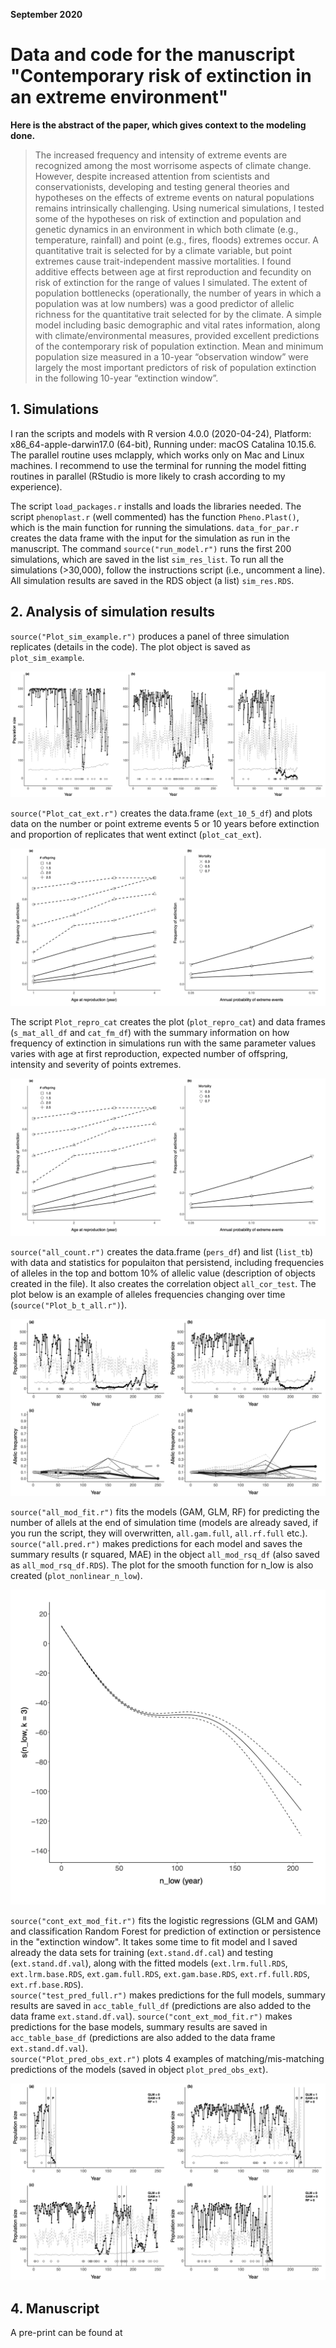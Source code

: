 <strong>September 2020</strong>

# Data and code for the manuscript "Contemporary risk of extinction in an extreme environment"


<strong>Here is the abstract of the paper, which gives context to the modeling done.</strong>

> The increased frequency and intensity of extreme events are recognized among the most worrisome aspects of climate change. However, despite increased attention from scientists and conservationists, developing and testing general theories and hypotheses on the effects of extreme events on natural populations remains intrinsically challenging.
Using numerical simulations, I tested some of the hypotheses on risk of extinction and population and genetic dynamics in an environment in which both climate (e.g., temperature, rainfall) and point (e.g., fires, floods) extremes occur. A quantitative trait is selected for by a climate variable, but point extremes cause trait-independent massive mortalities.
I found additive effects between age at first reproduction and fecundity on risk of extinction for the range of values I simulated. The extent of population bottlenecks (operationally, the number of years in which a population was at low numbers) was a good predictor of allelic richness for the quantitative trait selected for by the climate. A simple model including basic demographic and vital rates information, along with climate/environmental measures, provided excellent predictions of the contemporary risk of population extinction. Mean and minimum population size measured in a 10-year “observation window” were largely the most important predictors of risk of population extinction in the following 10-year “extinction window”.



## 1. Simulations

I ran the scripts and models with R version 4.0.0 (2020-04-24), Platform: x86_64-apple-darwin17.0 (64-bit), Running under: macOS Catalina 10.15.6. The parallel routine uses mclapply, which works only on Mac and Linux machines. I recommend to use the terminal for running the model fitting routines in parallel (RStudio is more likely to crash according to my experience).

The script `load_packages.r` installs and loads the libraries needed. The script `phenoplast.r` (well commented) has the function `Pheno.Plast()`, which is the main function for running the simulations. `data_for_par.r` creates the data frame with the input for the simulation as run in the manuscript. The command `source("run_model.r")` runs the first 200 simulations, which are saved in the list `sim_res_list`. To run all the simulations (>30,000), follow the instructions script (i.e., uncomment a line). All simulation results are saved in the RDS object (a list) `sim_res.RDS`.


## 2. Analysis of simulation results    

`source("Plot_sim_example.r")` produces a panel of three simulation replicates (details in the code). The plot object is saved as `plot_sim_example`.

![Plot_sim_example](https://github.com/simonevincenzi/Contemporary_Extinction/blob/master/Plots/Plot_sim_example.png)

`source("Plot_cat_ext.r")` creates the data.frame (`ext_10_5_df`) and plots data on the number or point extreme events 5 or 10 years before extinction and proportion of replicates that went extinct (`plot_cat_ext`).

![Plot_cat_ext](https://github.com/simonevincenzi/Contemporary_Extinction/blob/master/Plots/Plot_repro_cat.png)

The script `Plot_repro_cat` creates the plot (`plot_repro_cat`) and data frames (`s_mat_all_df` and `cat_fm_df`) with the summary information on how frequency of extinction in simulations run with the same parameter values varies with age at first reproduction, expected number of offspring, intensity and severity of points extremes.  

![Plot_repro_cat](https://github.com/simonevincenzi/Contemporary_Extinction/blob/master/Plots/Plot_repro_cat.png)

`source("all_count.r")` creates the data.frame (`pers_df`) and list (`list_tb`) with data and statistics for populaiton that persistend, including frequencies of alleles in the top and bottom 10% of allelic value (description of objects created in the file). It also creates the correlation object `all_cor_test`. The plot below is an example of alleles frequencies changing over time (`source("Plot_b_t_all.r")`).  

![Plot_b_t_all](https://github.com/simonevincenzi/Contemporary_Extinction/blob/master/Plots/Plot_b_t_all.png)


`source("all_mod_fit.r")` fits the models (GAM, GLM, RF) for predicting the number of allels at the end of simulation time (models are already saved, if you run the script, they will overwritten, `all.gam.full`, `all.rf.full` etc.). `source("all.pred.r")` makes predictions for each model and saves the summary results (r squared, MAE) in the object `all_mod_rsq_df` (also saved as `all_mod_rsq_df.RDS`). The plot for the smooth function for n_low is also created (`plot_nonlinear_n_low`).  

![Plot_nonlinear_n_low](https://github.com/simonevincenzi/Contemporary_Extinction/blob/master/Plots/Plot_nonlinear_n_low.png)

`source("cont_ext_mod_fit.r")` fits the logistic regressions (GLM and GAM) and classification Random Forest for prediction of extinction or persistence in the "extinction window". It takes some time to fit model and I saved already the data sets for training (`ext.stand.df.cal`) and testing (`ext.stand.df.val`), along with the fitted models (`ext.lrm.full.RDS`, `ext.lrm.base.RDS`, `ext.gam.full.RDS`, `ext.gam.base.RDS`, `ext.rf.full.RDS`, `ext.rf.base.RDS`).  
`source("test_pred_full.r")` makes predictions for the full models, summary results are saved in `acc_table_full_df` (predictions are also added to the data frame `ext.stand.df.val`). `source("cont_ext_mod_fit.r")` makes predictions for the base models, summary results are saved in `acc_table_base_df` (predictions are also added to the data frame `ext.stand.df.val`).  
`source("Plot_pred_obs_ext.r")` plots 4 examples of matching/mis-matching predictions of the models (saved in object `plot_pred_obs_ext`).


![Plot_pred_obs_ext](https://github.com/simonevincenzi/Contemporary_Extinction/blob/master/Plots/Plot_pred_obs_ext.png)

## 4. Manuscript

A pre-print can be found at 
